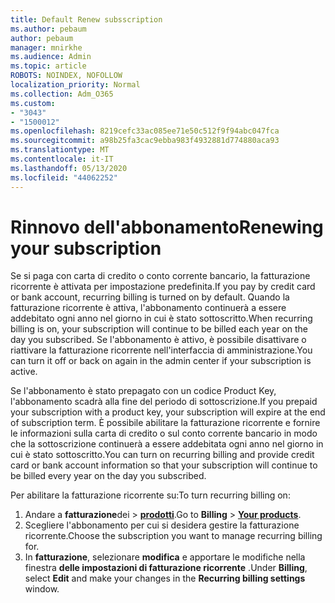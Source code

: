 ```yaml
---
title: Default Renew subsscription
ms.author: pebaum
author: pebaum
manager: mnirkhe
ms.audience: Admin
ms.topic: article
ROBOTS: NOINDEX, NOFOLLOW
localization_priority: Normal
ms.collection: Adm_O365
ms.custom:
- "3043"
- "1500012"
ms.openlocfilehash: 8219cefc33ac085ee71e50c512f9f94abc047fca
ms.sourcegitcommit: a98b25fa3cac9ebba983f4932881d774880aca93
ms.translationtype: MT
ms.contentlocale: it-IT
ms.lasthandoff: 05/13/2020
ms.locfileid: "44062252"
---
```

# <a name="renewing-your-subscription"></a><span data-ttu-id="971e2-102">Rinnovo dell'abbonamento</span><span class="sxs-lookup"><span data-stu-id="971e2-102">Renewing your subscription</span></span>

<span data-ttu-id="971e2-103">Se si paga con carta di credito o conto corrente bancario, la fatturazione ricorrente è attivata per impostazione predefinita.</span><span class="sxs-lookup"><span data-stu-id="971e2-103">If you pay by credit card or bank account, recurring billing is turned on by default.</span></span> <span data-ttu-id="971e2-104">Quando la fatturazione ricorrente è attiva, l'abbonamento continuerà a essere addebitato ogni anno nel giorno in cui è stato sottoscritto.</span><span class="sxs-lookup"><span data-stu-id="971e2-104">When recurring billing is on, your subscription will continue to be billed each year on the day you subscribed.</span></span> <span data-ttu-id="971e2-105">Se l'abbonamento è attivo, è possibile disattivare o riattivare la fatturazione ricorrente nell'interfaccia di amministrazione.</span><span class="sxs-lookup"><span data-stu-id="971e2-105">You can turn it off or back on again in the admin center if your subscription is active.</span></span>

<span data-ttu-id="971e2-106">Se l'abbonamento è stato prepagato con un codice Product Key, l'abbonamento scadrà alla fine del periodo di sottoscrizione.</span><span class="sxs-lookup"><span data-stu-id="971e2-106">If you prepaid your subscription with a product key, your subscription will expire at the end of subscription term.</span></span> <span data-ttu-id="971e2-107">È possibile abilitare la fatturazione ricorrente e fornire le informazioni sulla carta di credito o sul conto corrente bancario in modo che la sottoscrizione continuerà a essere addebitata ogni anno nel giorno in cui è stato sottoscritto.</span><span class="sxs-lookup"><span data-stu-id="971e2-107">You can turn on recurring billing and provide credit card or bank account information so that your subscription will continue to be billed every year on the day you subscribed.</span></span>

<span data-ttu-id="971e2-108">Per abilitare la fatturazione ricorrente su:</span><span class="sxs-lookup"><span data-stu-id="971e2-108">To turn recurring billing on:</span></span> 

1. <span data-ttu-id="971e2-109">Andare a **fatturazione**dei  >  **[prodotti](https://go.microsoft.com/fwlink/p/?linkid=842054)**.</span><span class="sxs-lookup"><span data-stu-id="971e2-109">Go to **Billing** > **[Your products](https://go.microsoft.com/fwlink/p/?linkid=842054)**.</span></span>
2. <span data-ttu-id="971e2-110">Scegliere l'abbonamento per cui si desidera gestire la fatturazione ricorrente.</span><span class="sxs-lookup"><span data-stu-id="971e2-110">Choose the subscription you want to manage recurring billing for.</span></span>
3. <span data-ttu-id="971e2-111">In **fatturazione**, selezionare **modifica** e apportare le modifiche nella finestra **delle impostazioni di fatturazione ricorrente** .</span><span class="sxs-lookup"><span data-stu-id="971e2-111">Under **Billing**, select **Edit** and make your changes in the **Recurring billing settings** window.</span></span> 